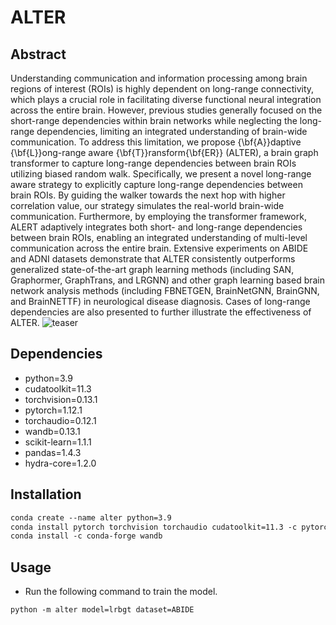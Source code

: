 # ALTER

## Abstract
Understanding communication and information processing among brain regions of interest (ROIs) is highly dependent on long-range connectivity, which plays a crucial role in facilitating diverse functional neural integration across the entire brain. However, previous studies generally focused on the short-range dependencies within brain networks while neglecting the long-range dependencies, limiting an integrated understanding of brain-wide communication. To address this limitation, we propose {\bf{A}}daptive {\bf{L}}ong-range aware {\bf{T}}ransform{\bf{ER}} (ALTER), a brain graph transformer to capture long-range dependencies between brain ROIs utilizing biased random walk. Specifically, we present a novel long-range aware strategy to explicitly capture long-range dependencies between brain ROIs. By guiding the walker towards the next hop with higher correlation value, our strategy simulates the real-world brain-wide communication. Furthermore, by employing the transformer framework, ALERT adaptively integrates both short- and long-range dependencies between brain ROIs, enabling an integrated understanding of multi-level communication across the entire brain. Extensive experiments on ABIDE and ADNI datasets demonstrate that ALTER consistently outperforms generalized state-of-the-art graph learning methods (including SAN, Graphormer, GraphTrans, and LRGNN) and other graph learning based brain network analysis methods (including FBNETGEN, BrainNetGNN, BrainGNN, and BrainNETTF) in neurological disease diagnosis.
Cases of long-range dependencies are also presented to further illustrate the effectiveness of ALTER.
![teaser](https://anonymous.4open.science/r/ALTER-72B0/figure/figure1.jpg)

## Dependencies
- python=3.9
- cudatoolkit=11.3
- torchvision=0.13.1
- pytorch=1.12.1
- torchaudio=0.12.1
- wandb=0.13.1
- scikit-learn=1.1.1
- pandas=1.4.3
- hydra-core=1.2.0

## Installation
```html
conda create --name alter python=3.9
conda install pytorch torchvision torchaudio cudatoolkit=11.3 -c pytorch
conda install -c conda-forge wandb
```

## Usage
- Run the following command to train the model.
```html
python -m alter model=lrbgt dataset=ABIDE
